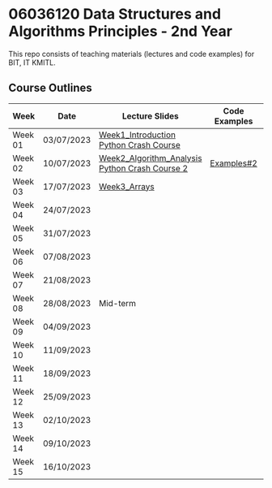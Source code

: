 # 06036120 Data Structures and Algorithms Principles - 2nd Year

This repo consists of teaching materials (lectures and code examples) for BIT, IT KMITL.

## Course Outlines
|Week| Date | Lecture Slides|Code Examples|Individual Assignments|
|---|---|---|---|---|
|Week 01| 03/07/2023 | [Week1_Introduction](https://github.com/noswolf/DSA_BIT/blob/DSAP_23/Week1/DSAP_Week1_student.pdf) <br> [Python Crash Course](https://github.com/noswolf/DSA_BIT/blob/DSAP_23/Week1/DSAP_Python_Crash_Course.pdf)  | | - |
|Week 02| 10/07/2023 | [Week2_Algorithm_Analysis](https://github.com/noswolf/DSA_BIT/blob/DSAP_23/Week2/DSAP_Week2_student.pdf) <br> [Python Crash Course 2](https://github.com/noswolf/DSA_BIT/blob/DSAP_23/Week2/DSAP_Python_Crash_Course2.pdf) | [Examples#2](https://github.com/noswolf/DSA_BIT/blob/DSAP_23/Week2/DSAP_Week2.ipynb) | [Assignment#2](https://github.com/noswolf/DSA_BIT/blob/DSAP_23/Week2/DSAP_Assignment2.pdf) | |
|Week 03| 17/07/2023 | [Week3_Arrays](https://github.com/noswolf/DSA_BIT/blob/DSAP_23/Week3/DSAP_Week3_student.pdf) | | [Assignment#2](https://github.com/noswolf/DSA_BIT/blob/DSAP_23/Week3/DSAP_Assignment03.pdf) | 
|Week 04| 24/07/2023 | | |  | 
|Week 05| 31/07/2023 | | |  | 
|Week 06| 07/08/2023 | | |  | 
|Week 07| 21/08/2023 | | |  | 
|Week 08| 28/08/2023 | Mid-term | 
|Week 09| 04/09/2023 | | |  | 
|Week 10| 11/09/2023 | | |  | 
|Week 11| 18/09/2023 | | |  | 
|Week 12| 25/09/2023 | |  |  | 
|Week 13| 02/10/2023 | | |  | 
|Week 14| 09/10/2023 | | |  | 
|Week 15| 16/10/2023 | | |  | 
